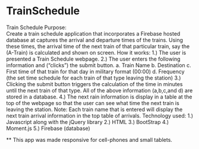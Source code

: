 # TrainSchedule

Train Schedule
Purpose:  
Create a train schedule application that incorporates a Firebase hosted database at captures the arrival and departure times of the trains. Using these times, the arrival time of the next train of that particular train, say the (A-Train) is calculated and shown on screen. 
How it works:
1.)	The user is presented a Train Schedule webpage.
2.)	The user enters the following information and (“clicks”) the submit button.
a.	Train Name
b.	Destination
c.	First time of that train for that day in military format (00:00)
d.	Frequency (the set time schedule for each train of that type leaving the station)
3.)	Clicking the submit button triggers the calculation of the time in minutes until the next train of that type. All of the above information (a,b,c,and d) are stored in a database.
4.)	The next rain information is display in a table at the top of the webpage so that the user can see what time the next train is leaving the station. 
Note: Each train name that is entered will display the next train arrival information in the top table of arrivals.
Technology used:
1.)	Javascript along with the jQuery library
2.)	HTML
3.)	BootStrap
4.)	Moment.js
5.)	Firebase (database)

** This app was made responsive for cell-phones and small tablets.

